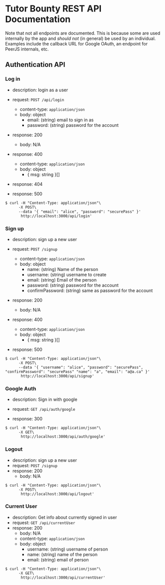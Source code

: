 # Tutor Bounty REST API Documentation
Note that not all endpoints are documented. This is because some are used internally by the app and _should not_ (in general) be used by an individual. Examples include the callback URL for Google OAuth, an endpoint for PeerJS internals, etc.

## Authentication API

### Log in
- description: login as a user
- request: `POST /api/login`
    - content-type: `application/json`
    - body: object
      - email: (string) email to sign in as
      - password: (string) password for the account

- response: 200
    - body: N/A

- response: 400
  - content-type: `application/json`
  - body: object
    - { msg: string }[]

- response: 404
- response: 500

``` 
$ curl -H "Content-Type: application/json"\ 
      -X POST\
      --data '{ "email": "alice", "password": "securePass" }'
       http://localhost:3000/api/login'
```


### Sign up
- description: sign up a new user
- request: `POST /signup`
    - content-type: `application/json`
    - body: object
      - name: (string) Name of the person
      - username: (string) username to create
      - email: (string) Email of the person
      - password: (string) password for the account
      - confirmPassword: (string) same as password for the account

- response: 200
    - body: N/A

- response: 400
  - content-type: `application/json`
  - body: object
    - { msg: string }[]

- response: 500

``` 
$ curl -H "Content-Type: application/json"\ 
      -X POST\
      --data '{ "username": "alice", "password": "securePass", "confirmPassword": "securePass" "name": "a", "email": "a@a.ca" }'
       http://localhost:3000/api/signup'
```

### Google Auth
- description: Sign in with google
- request: `GET /api/auth/google`

- response: 300

``` 
$ curl -H "Content-Type: application/json"\ 
      -X GET\
       http://localhost:3000/api/auth/google'
```

### Logout
- description: sign up a new user
- request: `POST /signup`
- response: 200
    - body: N/A

``` 
$ curl -H "Content-Type: application/json"\ 
      -X POST\
       http://localhost:3000/api/logout'
```

### Current User
- description: Get info about currently signed in user
- request: `GET /api/currentUser`
- response: 200
    - body: N/A
    - content-type: `application/json`
    - body: object
      - username: (string) username of person
      - name: (string) name of the person
      - email: (string) email of person

``` 
$ curl -H "Content-Type: application/json"\ 
      -X GET\
       http://localhost:3000/api/currentUser'
```
